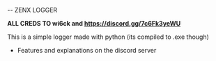 -- ZENX LOGGER


**ALL CREDS TO wi6ck and https://discord.gg/7c6Fk3yeWU**


This is a simple logger made with python (its compiled to .exe though)

- Features and explanations on the discord server

